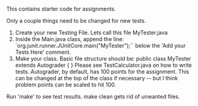 This contains starter code for assignments.

Only a couple things need to be changed for new tests.
1. Create your new Testing File. Lets call this file MyTester.java
2. Inside the Main.java class, append the line: `org.junit.runner.JUnitCore.main("MyTester");`` below the 'Add your Tests Here' comment.
3. Make your class. Basic file structure should be:
public class MyTester extends Autograder {
}
Please see TestCalculator.java on how to write tests.
Autograder, by default, has 100 points for the assignment. This can be changed at the top of the class if necessary -- but I think problem points can be scaled to hit 100.

Run 'make' to see test results.
make clean gets rid of unwanted files.